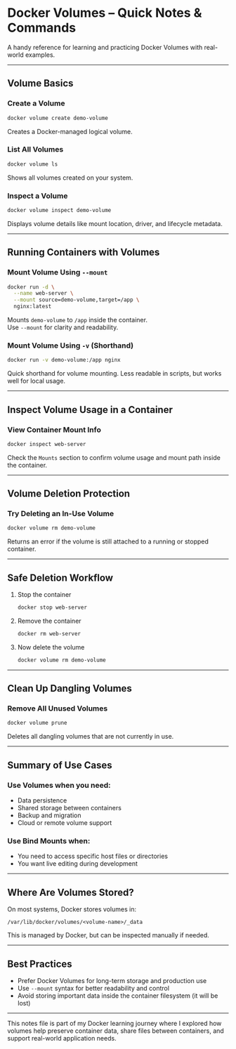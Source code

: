 # Docker Volumes – Quick Notes & Commands

A handy reference for learning and practicing Docker Volumes with real-world examples.

---

## Volume Basics

### Create a Volume
```bash
docker volume create demo-volume
```
Creates a Docker-managed logical volume.

### List All Volumes
```bash
docker volume ls
```
Shows all volumes created on your system.

### Inspect a Volume
```bash
docker volume inspect demo-volume
```
Displays volume details like mount location, driver, and lifecycle metadata.

---

## Running Containers with Volumes

### Mount Volume Using `--mount`
```bash
docker run -d \
  --name web-server \
  --mount source=demo-volume,target=/app \
  nginx:latest
```
Mounts `demo-volume` to `/app` inside the container.  
Use `--mount` for clarity and readability.

### Mount Volume Using `-v` (Shorthand)
```bash
docker run -v demo-volume:/app nginx
```
Quick shorthand for volume mounting. Less readable in scripts, but works well for local usage.

---

## Inspect Volume Usage in a Container

### View Container Mount Info
```bash
docker inspect web-server
```
Check the `Mounts` section to confirm volume usage and mount path inside the container.

---

## Volume Deletion Protection

### Try Deleting an In-Use Volume
```bash
docker volume rm demo-volume
```
Returns an error if the volume is still attached to a running or stopped container.

---

## Safe Deletion Workflow

1. Stop the container
   ```bash
   docker stop web-server
   ```

2. Remove the container
   ```bash
   docker rm web-server
   ```

3. Now delete the volume
   ```bash
   docker volume rm demo-volume
   ```

---

## Clean Up Dangling Volumes

### Remove All Unused Volumes
```bash
docker volume prune
```
Deletes all dangling volumes that are not currently in use.

---

## Summary of Use Cases

### Use Volumes when you need:
- Data persistence
- Shared storage between containers
- Backup and migration
- Cloud or remote volume support

### Use Bind Mounts when:
- You need to access specific host files or directories
- You want live editing during development

---

## Where Are Volumes Stored?

On most systems, Docker stores volumes in:

```
/var/lib/docker/volumes/<volume-name>/_data
```

This is managed by Docker, but can be inspected manually if needed.

---

## Best Practices

- Prefer Docker Volumes for long-term storage and production use
- Use `--mount` syntax for better readability and control
- Avoid storing important data inside the container filesystem (it will be lost)

---

This notes file is part of my Docker learning journey where I explored how volumes help preserve container data, share files between containers, and support real-world application needs.
